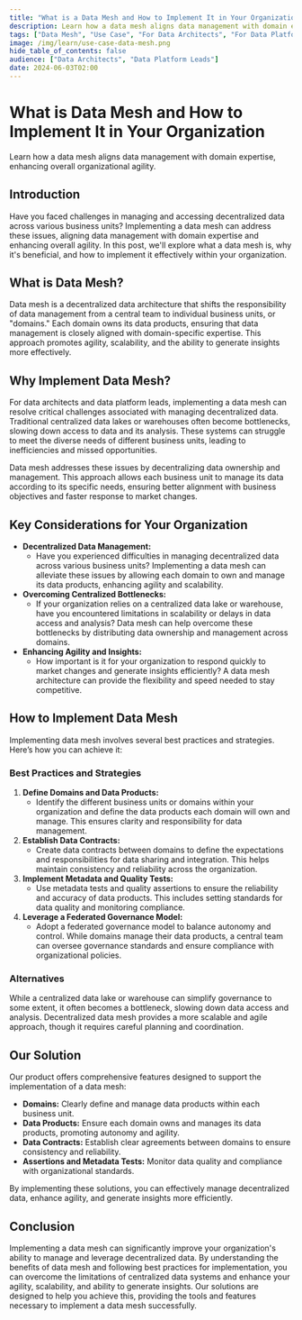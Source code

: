 ```yaml
---
title: "What is a Data Mesh and How to Implement It in Your Organization"
description: Learn how a data mesh aligns data management with domain expertise, enhancing overall organizational agility.
tags: ["Data Mesh", "Use Case", "For Data Architects", "For Data Platform Leads"]
image: /img/learn/use-case-data-mesh.png
hide_table_of_contents: false
audience: ["Data Architects", "Data Platform Leads"]
date: 2024-06-03T02:00
---
```


# What is Data Mesh and How to Implement It in Your Organization

Learn how a data mesh aligns data management with domain expertise, enhancing overall organizational agility.

<!--truncate-->

## Introduction

Have you faced challenges in managing and accessing decentralized data across various business units? Implementing a data mesh can address these issues, aligning data management with domain expertise and enhancing overall agility. In this post, we'll explore what a data mesh is, why it's beneficial, and how to implement it effectively within your organization.

## What is Data Mesh?

Data mesh is a decentralized data architecture that shifts the responsibility of data management from a central team to individual business units, or "domains." Each domain owns its data products, ensuring that data management is closely aligned with domain-specific expertise. This approach promotes agility, scalability, and the ability to generate insights more effectively.

## Why Implement Data Mesh?

For data architects and data platform leads, implementing a data mesh can resolve critical challenges associated with managing decentralized data. Traditional centralized data lakes or warehouses often become bottlenecks, slowing down access to data and its analysis. These systems can struggle to meet the diverse needs of different business units, leading to inefficiencies and missed opportunities.

Data mesh addresses these issues by decentralizing data ownership and management. This approach allows each business unit to manage its data according to its specific needs, ensuring better alignment with business objectives and faster response to market changes.

## Key Considerations for Your Organization

- **Decentralized Data Management:**
  - Have you experienced difficulties in managing decentralized data across various business units? Implementing a data mesh can alleviate these issues by allowing each domain to own and manage its data products, enhancing agility and scalability.
- **Overcoming Centralized Bottlenecks:**
  - If your organization relies on a centralized data lake or warehouse, have you encountered limitations in scalability or delays in data access and analysis? Data mesh can help overcome these bottlenecks by distributing data ownership and management across domains.
- **Enhancing Agility and Insights:**
  - How important is it for your organization to respond quickly to market changes and generate insights efficiently? A data mesh architecture can provide the flexibility and speed needed to stay competitive.

## How to Implement Data Mesh

Implementing data mesh involves several best practices and strategies. Here’s how you can achieve it:

### Best Practices and Strategies

1. **Define Domains and Data Products:**
   - Identify the different business units or domains within your organization and define the data products each domain will own and manage. This ensures clarity and responsibility for data management.
2. **Establish Data Contracts:**
   - Create data contracts between domains to define the expectations and responsibilities for data sharing and integration. This helps maintain consistency and reliability across the organization.
3. **Implement Metadata and Quality Tests:**
   - Use metadata tests and quality assertions to ensure the reliability and accuracy of data products. This includes setting standards for data quality and monitoring compliance.
4. **Leverage a Federated Governance Model:**
   - Adopt a federated governance model to balance autonomy and control. While domains manage their data products, a central team can oversee governance standards and ensure compliance with organizational policies.

### Alternatives

While a centralized data lake or warehouse can simplify governance to some extent, it often becomes a bottleneck, slowing down data access and analysis. Decentralized data mesh provides a more scalable and agile approach, though it requires careful planning and coordination.

## Our Solution

Our product offers comprehensive features designed to support the implementation of a data mesh:

- **Domains:** Clearly define and manage data products within each business unit.
- **Data Products:** Ensure each domain owns and manages its data products, promoting autonomy and agility.
- **Data Contracts:** Establish clear agreements between domains to ensure consistency and reliability.
- **Assertions and Metadata Tests:** Monitor data quality and compliance with organizational standards.

By implementing these solutions, you can effectively manage decentralized data, enhance agility, and generate insights more efficiently.

## Conclusion

Implementing a data mesh can significantly improve your organization's ability to manage and leverage decentralized data. By understanding the benefits of data mesh and following best practices for implementation, you can overcome the limitations of centralized data systems and enhance your agility, scalability, and ability to generate insights. Our solutions are designed to help you achieve this, providing the tools and features necessary to implement a data mesh successfully.
